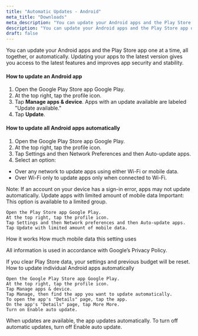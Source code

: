 ```yaml
---
title: "Automatic Updates - Android"
meta_title: "Downloads"
meta_description: "You can update your Android apps and the Play Store app one at a time, all together, or automatically. Updating your apps to the latest version gives you access to the latest features and improves app security and stability."
description: "You can update your Android apps and the Play Store app one at a time, all together, or automatically. Updating your apps to the latest version gives you access to the latest features and improves app security and stability."
draft: false
---
```


You can update your Android apps and the Play Store app one at a time, all together, or automatically. Updating your apps to the latest version gives you access to the latest features and improves app security and stability.

#### How to update an Android app

1. Open the Google Play Store app Google Play.
2. At the top right, tap the profile icon.
3. Tap **Manage apps & device**. Apps with an update available are labeled "Update available."
4. Tap **Update**.


#### How to update all Android apps automatically

1. Open the Google Play Store app Google Play.
2. At the top right, tap the profile icon.
3. Tap Settings and then Network Preferences and then Auto-update apps.
4. Select an option:
  -  Over any network to update apps using either Wi-Fi or mobile data.
  - Over Wi-Fi only to update apps only when connected to Wi-Fi.

Note: If an account on your device has a sign-in error, apps may not update automatically.
Update apps with limited amount of mobile data
Important: This option is available to a limited group.

    Open the Play Store app Google Play.
    At the top right, tap the profile icon.
    Tap Settings and then Network preferences and then Auto-update apps.
    Tap Update with limited amount of mobile data.

How it works
How much mobile data this setting uses

All information is used in accordance with Google’s Privacy Policy.

If you clear Play Store data, your settings and previous budget will be reset.
How to update individual Android apps automatically

    Open the Google Play Store app Google Play.
    At the top right, tap the profile icon.
    Tap Manage apps & device.
    Tap Manage, then find the app you want to update automatically.
    To open the app's "Details" page, tap the app.
    On the app's "Details" page, tap More More.
    Turn on Enable auto update.

When updates are available, the app updates automatically. To turn off automatic updates, turn off Enable auto update.
